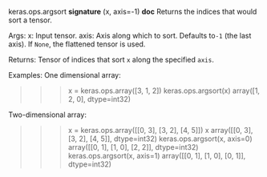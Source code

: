 keras.ops.argsort
__signature__
(x, axis=-1)
__doc__
Returns the indices that would sort a tensor.

Args:
    x: Input tensor.
    axis: Axis along which to sort. Defaults to`-1` (the last axis). If
        `None`, the flattened tensor is used.

Returns:
    Tensor of indices that sort `x` along the specified `axis`.

Examples:
One dimensional array:
>>> x = keras.ops.array([3, 1, 2])
>>> keras.ops.argsort(x)
array([1, 2, 0], dtype=int32)

Two-dimensional array:
>>> x = keras.ops.array([[0, 3], [3, 2], [4, 5]])
>>> x
array([[0, 3],
       [3, 2],
       [4, 5]], dtype=int32)
>>> keras.ops.argsort(x, axis=0)
array([[0, 1],
       [1, 0],
       [2, 2]], dtype=int32)
>>> keras.ops.argsort(x, axis=1)
array([[0, 1],
       [1, 0],
       [0, 1]], dtype=int32)
